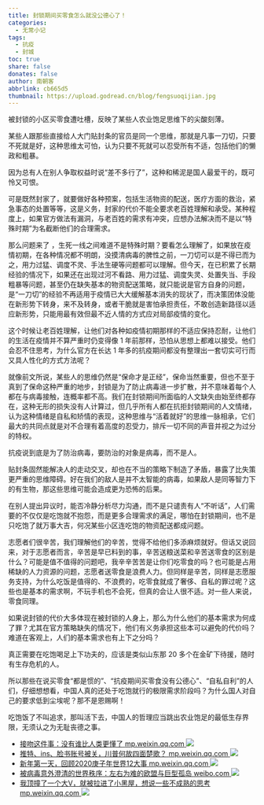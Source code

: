 ```yaml
---
title: 封锁期间买零食怎么就没公德心了！
categories: 
  - 无常小记
tags:
  - 抗疫
  - 封城
toc: true
share: false
donates: false
author: 南朝客
abbrlink: cb665d5
thumbnail: https://upload.godread.cn/blog/fengsuoqijian.jpg
---
```


<div class="description">被封锁的小区买零食遭吐槽，反映了某些人农业饱足思维下的尖酸刻薄。</div>

<!-- more -->

某些人跟那些直接给人大门贴封条的官员是同一个思维，那就是凡事一刀切，只要不死就是好，这种思维太可怕，认为只要不死就可以忍受所有不适，包括他们的懒政和粗暴。



因为总有人在别人争取权益时说“差不多行了”，这种和稀泥是国人最爱干的，既可怜又可恨。



可是既然封家了，就要做好各种预案，包括生活物资的配送，医疗方面的救治，紧急事态的处置等等，这是义务，封家的代价不能全要求老百姓理解和承受。某种程度上，如果官方做法有漏洞，与老百姓的需求有冲突，应想办法解决而不是以“特殊时期”为名截断他们的合理需求。



那么问题来了 ，生死一线之间难道不是特殊时期？要看怎么理解了，如果放在疫情初期，在各种情况都不明朗，没摸清病毒的脾性之前，一刀切可以是不得已而为之，用力过猛、调度不灵、手法生硬等问题都可以理解。但今天，在已积累了长期经验的情况下，如果还在出现过河不看路、用力过猛、调度失灵、处置失当、手段粗暴等问题，甚至仍在缺失基本的物资配送策略，就只能说是官方自身的问题，是“一刀切”的经验不再适用于疫情已大大缓解基本消失的现状了，而决策团体没能在新形势下转身，来不及转身，或者干脆就是害怕承担责任，不敢创造新路径以适应新形势，只能用最有效但最不近人情的方式应对局部疫情的变化。



这个时候让老百姓理解，让他们对各种如疫情初期那样的不适应保持忍耐，让他们的生活在疫情并不算严重时仍变得像 1 年前那样，恐怕从思想上都难以接受。他们会忍不住思考，为什么官方在长达 1 年多的抗疫期间都没有整理出一套切实可行而又具人性化的方式方法呢？



就像前文所说，某些人的思维仍然是“保命才是正经”，保命当然重要，但也不至于真到了保命这种严重的地步，封锁是为了防止病毒进一步扩散，并不意味着每个人都在与病毒接触，连概率都不高。我们在封锁期间所面临的人文缺失由始至终都存在，这种无形的损失没有人计算过，但几乎所有人都在抗拒封锁期间的人文情绪，认为这种情绪是自私和矫情的表现，这种思维与“活着就好”的思维一脉相承，它们最大的共同点就是对不合理有着高度的忍受力，排斥一切不同的声音并视之为过分的特权。



抗疫说到底是为了防治病毒，要防治的对象是病毒，而不是人。



贴封条固然能解决人的走动交叉，却也在不当的策略下制造了矛盾，暴露了比失策更严重的思维障碍。好在我们的敌人是并不太智能的病毒，如果敌人是同等智力下的有生物，那这些思维可能会造成更为恐怖的后果。



在别人提出异议时，能否冷静分析尽力沟通，而不是只谴责有人“不听话”，人们需要的不仅仅是吃饱就不抱怨，而是更多合理需求的满足，哪怕在封锁期间，也不是只吃饱了就万事大吉，何况某些小区连吃饱的物资配送都成问题。



志愿者们很辛苦，我们理解他们的辛苦，觉得不给他们多添麻烦就好。但话又说回来，对于志愿者而言，辛苦是早已料到的事，辛苦送粮送菜和辛苦送零食的区别是什么？可能是值不值得的问题吧，我辛辛苦苦是让你们吃零食的吗？也可能是占用稀缺的人力资源的问题，志愿者送零食是浪费人力。但同样是辛苦，同样是志愿服务支持，为什么吃饭是值得的、不浪费的，吃零食就成了奢侈、自私的罪过呢？这些也是基本的需求啊，不玩手机也不会死，但真的会让人很不适。对一些人来说，零食同理。



如果说封锁的代价大多体现在被封锁的人身上，那么为什么他们的基本需求为何成了罪？尤其在官方策略缺失的情况下，他们有义务承担这些本可以避免的代价吗？难道在客观上，人们的基本需求也有上下之分吗？



真正需要在吃饱喝足上下功夫的，应该是类似山东那 20 多个在金矿下待援，随时有生存危机的人。



所以那些在说买零食“都是惯的”、“抗疫期间买零食没有公德心”、“自私自利”的人们，仔细想想看，中国人真的还处于吃饱就行的极限需求阶段吗？为什么国人对自己的要求低到尘埃呢？那不是恩赐啊！



吃饱饭了不叫追求，那叫活下去，中国人的哲理应当跳出农业饱足的最低生存界限，无须认之为无耻丧德之事。



<div class="recommend-list">
	<ul>
        <li>
			<a href="https://mp.weixin.qq.com/s?__biz=MzIzNDE5MTQ4Mw==&mid=2655637983&idx=1&sn=8542d003d85068ec01f8858e549e88a0&chksm=f3475ecbc430d7dd9d51f9e7d6901d50c624c8b9442cb6a07e977aab72e04ecb28d1ce4aeb98&token=189716472&lang=zh_CN#rd" target="_blank">
				<span>接吻这件事：没有谁比人类更懂了</span>
				<span>mp.weixin.qq.com</span>
			</a>
			<img src="https://upload.godread.cn/blog/jiewenzhejian.jpg"/>
		</li>
        <li>
			<a href="https://mp.weixin.qq.com/s?__biz=MzIzNDE5MTQ4Mw==&mid=2655637975&idx=1&sn=0b2db48571732cdf21e893d2ab410ff9&chksm=f3475ec3c430d7d5fccce6ea4d23458244a08fa87ff16281e8e61657dc03eba292225a1b2672&token=189716472&lang=zh_CN#rd" target="_blank">
				<span>推特、ins、脸书账号被关，川普何故四面楚歌？</span>
				<span>mp.weixin.qq.com</span>
			</a>
			<img src="https://upload.godread.cn/blog/twitterins.jpg"/>
		</li>
        <li>
			<a href="https://mp.weixin.qq.com/s?__biz=MzIzNDE5MTQ4Mw==&mid=2655637575&idx=1&sn=288fe2e824db1966b7b47b6b986abebd&chksm=f3475f53c430d6450851585a3f6ffa2acb1993b126c9cdba5edeb02e4359700696448b0f825b&token=1565060228&lang=zh_CN#rd" target="_blank">
				<span>新年第一天，回顾2020庚子年世界12大事</span>
				<span>mp.weixin.qq.com</span>
			</a>
			<img src="https://upload.godread.cn/blog/xinniandiyi.jpg"/>
		</li>
        <li>
			<a href="https://weibo.com/ttarticle/p/show?id=2309404588270804664326" target="_blank">
				<span>被病毒意外澄清的世界秩序：左右为难的欧盟与巨型孤岛</span>
				<span>weibo.com</span>
			</a>
            <img src="https://upload.godread.cn/blog/beibingduyi.jpg"/>
		</li>
        <li>
			<a href="https://mp.weixin.qq.com/s?__biz=MzIzNDE5MTQ4Mw==&mid=2655637679&idx=1&sn=f5aefe6d28886e763b4b8faa40162ee7&chksm=f3475fbbc430d6adf6b2921b01d8336736de546ecb5fb4c38f18e8d9e6407787adbf58b1602b&token=1456400513&lang=zh_CN#rd" target="_blank">
				<span>我顶撞了一个大V，就被拉进了小黑屋，想说一些不成熟的思考</span>
				<span>mp.weixin.qq.com</span>
			</a>
			<img src="https://upload.godread.cn/blog/wodingzhuangle.jpg"/> 
		</li>
	</ul>
</div>